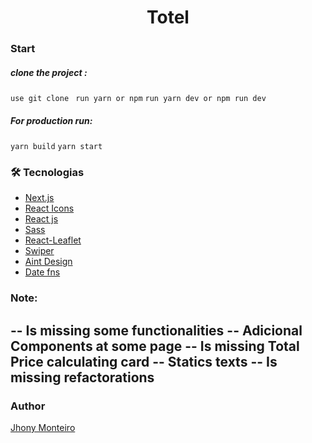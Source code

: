 <h1 align="center">Totel</h1>

### Start 

##### clone the project :
 `use git clone `
 `run yarn or npm`
 `run yarn dev or npm run dev`

 ##### For production run: 
 `yarn build`
 `yarn start`


### 🛠 Tecnologias

- [Next.js](https://nextjs.org)
- [React Icons](https://react-icons.github.io/react-icons)
- [React js](https://pt-br.reactjs.org)
- [Sass](https://sass-lang.com/)
- [React-Leaflet](https://react-leaflet.js.org/docs/start-introduction/)
- [Swiper](https://swiperjs.com/swiper-api)
- [Aint Design](https://ant.design/)
- [Date fns](https://date-fns.org/)


### Note:
-- Is missing some functionalities
-- Adicional Components at some page
-- Is missing Total Price calculating card 
-- Statics texts
-- Is missing refactorations
---

### Author

[Jhony Monteiro](http://linkedin.com/in/joao-sebastiao)
